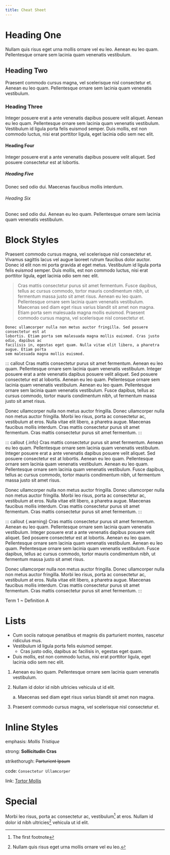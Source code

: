 ```yaml
---
title: Cheat Sheet
---
```


# Heading One

Nullam quis risus eget urna mollis ornare vel eu leo. Aenean eu leo quam. Pellentesque ornare sem lacinia quam venenatis vestibulum.

## Heading Two

Praesent commodo cursus magna, vel scelerisque nisl consectetur et. Aenean eu leo quam. Pellentesque ornare sem lacinia quam venenatis vestibulum.

### Heading Three

Integer posuere erat a ante venenatis dapibus posuere velit aliquet. Aenean eu leo quam. Pellentesque ornare sem lacinia quam venenatis vestibulum. Vestibulum id ligula porta felis euismod semper. Duis mollis, est non commodo luctus, nisi erat porttitor ligula, eget lacinia odio sem nec elit.

#### Heading Four

Integer posuere erat a ante venenatis dapibus posuere velit aliquet. Sed posuere consectetur est at lobortis.

##### Heading Five

Donec sed odio dui. Maecenas faucibus mollis interdum.

###### Heading Six

Donec sed odio dui. Aenean eu leo quam. Pellentesque ornare sem lacinia quam venenatis vestibulum.

# Block Styles

Praesent commodo cursus magna, vel scelerisque nisl consectetur et. Vivamus sagittis lacus vel augue laoreet rutrum faucibus dolor auctor. Donec id elit non mi porta gravida at eget metus. Vestibulum id ligula porta felis euismod semper. Duis mollis, est non commodo luctus, nisi erat porttitor ligula, eget lacinia odio sem nec elit.

> Cras mattis consectetur purus sit amet fermentum. Fusce dapibus, tellus ac cursus commodo, tortor mauris condimentum nibh, ut fermentum massa justo sit amet risus. Aenean eu leo quam. Pellentesque ornare sem lacinia quam venenatis vestibulum. Maecenas sed diam eget risus varius blandit sit amet non magna. Etiam porta sem malesuada magna mollis euismod. Praesent commodo cursus magna, vel scelerisque nisl consectetur et.

```
Donec ullamcorper nulla non metus auctor fringilla. Sed posuere consectetur est at
lobortis. Etiam porta sem malesuada magna mollis euismod. Cras justo odio, dapibus ac
facilisis in, egestas eget quam. Nulla vitae elit libero, a pharetra augue. Etiam porta
sem malesuada magna mollis euismod.
```

::: callout
Cras mattis consectetur purus sit amet fermentum. Aenean eu leo quam. Pellentesque ornare sem lacinia quam venenatis vestibulum. Integer posuere erat a ante venenatis dapibus posuere velit aliquet. Sed posuere consectetur est at lobortis. Aenean eu leo quam. Pellentesque ornare sem lacinia quam venenatis vestibulum. Aenean eu leo quam. Pellentesque ornare sem lacinia quam venenatis vestibulum. Fusce dapibus, tellus ac cursus commodo, tortor mauris condimentum nibh, ut fermentum massa justo sit amet risus.

Donec ullamcorper nulla non metus auctor fringilla. Donec ullamcorper nulla non metus auctor fringilla. Morbi leo risus, porta ac consectetur ac, vestibulum at eros. Nulla vitae elit libero, a pharetra augue. Maecenas faucibus mollis interdum. Cras mattis consectetur purus sit amet fermentum. Cras mattis consectetur purus sit amet fermentum.
:::

::: callout {.info}
Cras mattis consectetur purus sit amet fermentum. Aenean eu leo quam. Pellentesque ornare sem lacinia quam venenatis vestibulum. Integer posuere erat a ante venenatis dapibus posuere velit aliquet. Sed posuere consectetur est at lobortis. Aenean eu leo quam. Pellentesque ornare sem lacinia quam venenatis vestibulum. Aenean eu leo quam. Pellentesque ornare sem lacinia quam venenatis vestibulum. Fusce dapibus, tellus ac cursus commodo, tortor mauris condimentum nibh, ut fermentum massa justo sit amet risus.

Donec ullamcorper nulla non metus auctor fringilla. Donec ullamcorper nulla non metus auctor fringilla. Morbi leo risus, porta ac consectetur ac, vestibulum at eros. Nulla vitae elit libero, a pharetra augue. Maecenas faucibus mollis interdum. Cras mattis consectetur purus sit amet fermentum. Cras mattis consectetur purus sit amet fermentum.
:::

::: callout {.warning}
Cras mattis consectetur purus sit amet fermentum. Aenean eu leo quam. Pellentesque ornare sem lacinia quam venenatis vestibulum. Integer posuere erat a ante venenatis dapibus posuere velit aliquet. Sed posuere consectetur est at lobortis. Aenean eu leo quam. Pellentesque ornare sem lacinia quam venenatis vestibulum. Aenean eu leo quam. Pellentesque ornare sem lacinia quam venenatis vestibulum. Fusce dapibus, tellus ac cursus commodo, tortor mauris condimentum nibh, ut fermentum massa justo sit amet risus.

Donec ullamcorper nulla non metus auctor fringilla. Donec ullamcorper nulla non metus auctor fringilla. Morbi leo risus, porta ac consectetur ac, vestibulum at eros. Nulla vitae elit libero, a pharetra augue. Maecenas faucibus mollis interdum. Cras mattis consectetur purus sit amet fermentum. Cras mattis consectetur purus sit amet fermentum.
:::

Term 1
~   Definition A


# Lists

- Cum sociis natoque penatibus et magnis dis parturient montes, nascetur ridiculus mus.
- Vestibulum id ligula porta felis euismod semper.
    + Cras justo odio, dapibus ac facilisis in, egestas eget quam.
- Duis mollis, est non commodo luctus, nisi erat porttitor ligula, eget lacinia odio sem nec elit.

1. Aenean eu leo quam. Pellentesque ornare sem lacinia quam venenatis vestibulum.

2. Nullam id dolor id nibh ultricies vehicula ut id elit.

    a. Maecenas sed diam eget risus varius blandit sit amet non magna.

3. Praesent commodo cursus magna, vel scelerisque nisl consectetur et.

# Inline Styles

emphasis: *Mollis Tristique*

strong: **Sollicitudin Cras**

strikethorugh: ~~Parturient Ipsum~~

code: `Consectetur Ullamcorper`

link: [Tortor Mollis](https://example.com)

# Special

Morbi leo risus, porta ac consectetur ac, vestibulum[^1] at eros. Nullam id dolor id nibh ultricies[^note] vehicula ut id elit.

[^1]: The first footnote

[^note]: Nullam quis risus eget urna mollis ornare vel eu leo.